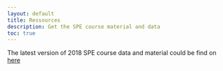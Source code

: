 ```yaml
---
layout: default
title: Ressources
description: Get the SPE course material and data
toc: true
---
```


The latest version of 2018 SPE course data and material could be find on [here](https://github.com/SPE-R/SPE-R.github.io/tree/travis-build)